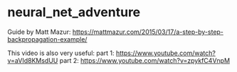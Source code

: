 # neural_net_adventure

Guide by Matt Mazur: 
https://mattmazur.com/2015/03/17/a-step-by-step-backpropagation-example/

This video is also very useful:
part 1: https://www.youtube.com/watch?v=aVId8KMsdUU
part 2: https://www.youtube.com/watch?v=zpykfC4VnpM

